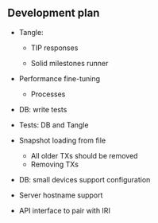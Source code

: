 ## Development plan

* Tangle:
    * TIP responses
    
    * Solid milestones runner
    
* Performance fine-tuning
    * Processes
* DB: write tests

* Tests: DB and Tangle

* Snapshot loading from file
    * All older TXs should be removed
    * Removing TXs
    
* DB: small devices support configuration
* Server hostname support
* API interface to pair with IRI